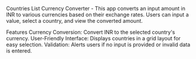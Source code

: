 Countries List Currency Converter -
This app converts an input amount in INR to various currencies based on their exchange rates. Users can input a value, select a country, and view the converted amount.

Features
Currency Conversion: Convert INR to the selected country's currency.
User-Friendly Interface: Displays countries in a grid layout for easy selection.
Validation: Alerts users if no input is provided or invalid data is entered.
